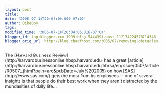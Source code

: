 ```yaml
---
layout: post
title: 
date: '2005-07-18T20:04:00.000-07:00'
author: BikeBoy
tags: 
modified_time: '2005-07-18T20:04:05.816-07:00'
blogger_id: tag:blogger.com,1999:blog-5444398.post-112174224578714346
blogger_orig_url: http://blog.chadfrost.com/2005/07/removing-obstacles-harvard-business.shtml
---
```


<title>Removing Obstacles</title>The [Harvard Business 
Review](http://harvardbusinessonline.hbsp.harvard.edu) has a great 
[article](http://harvardbusinessonline.hbsp.harvard.edu/hbrsa/en/issue/0507/article/R0507L.jhtml?path=arc&pubDate=July%202005) 
on how [SAS](http://www.sas.com/) gets the most from its employees -- one of 
several insights is that people do their best work when they aren't distracted 
by the mundanities of daily life... 
